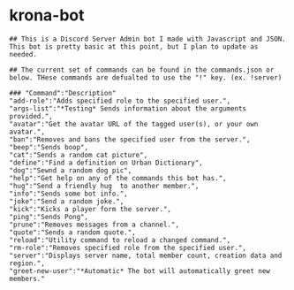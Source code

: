 # krona-bot

    ## This is a Discord Server Admin bot I made with Javascript and JSON. This bot is pretty basic at this point, but I plan to update as needed.
    
    ## The current set of commands can be found in the commands.json or below. THese commands are defualted to use the "!" key. (ex. !server)
    
    ### "Command":"Description"
    "add-role":"Adds specified role to the specified user.",
    "args-list":"*Testing* Sends information about the arguments provided.",
    "avatar":"Get the avatar URL of the tagged user(s), or your own avatar.",
    "ban":"Removes and bans the specified user from the server.",
    "beep":"Sends boop",
    "cat":"Sends a random cat picture",
    "define":"Find a definition on Urban Dictionary",
    "dog":"Sewnd a random dog pic",
    "help":"Get help on any of the commands this bot has.",
    "hug":"Send a friendly hug  to another member.",
    "info":"Sends some bot info.",
    "joke":"Send a random joke.",
    "kick":"Kicks a player form the server.",
    "ping":"Sends Pong",
    "prune":"Removes messages from a channel.",
    "quote":"Sends a random quote.",
    "reload":"Utility command to reload a changed command.",
    "rm-role":"Removes specified role from the specified user.",
    "server":"Displays server name, total member count, creation data and region.",
    "greet-new-user":"*Automatic* The bot will automatically greet new members."
    
